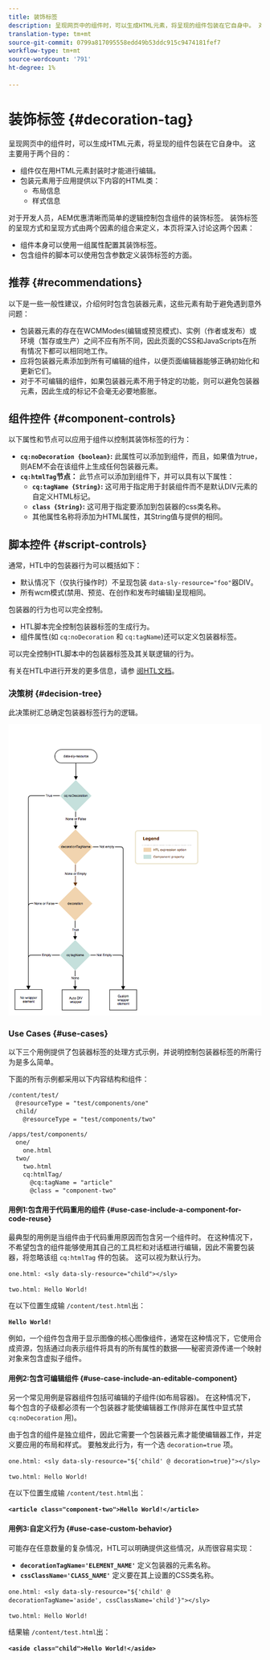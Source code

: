 ```yaml
---
title: 装饰标签
description: 呈现网页中的组件时，可以生成HTML元素，将呈现的组件包装在它自身中。 对于开发人员，AEM优惠清晰而简单的逻辑控制包含组件的装饰标签。
translation-type: tm+mt
source-git-commit: 0799a817095558edd49b53ddc915c9474181fef7
workflow-type: tm+mt
source-wordcount: '791'
ht-degree: 1%

---
```



# 装饰标签 {#decoration-tag}

呈现网页中的组件时，可以生成HTML元素，将呈现的组件包装在它自身中。 这主要用于两个目的：

* 组件仅在用HTML元素封装时才能进行编辑。
* 包装元素用于应用提供以下内容的HTML类：
   * 布局信息
   * 样式信息

对于开发人员，AEM优惠清晰而简单的逻辑控制包含组件的装饰标签。 装饰标签的呈现方式和呈现方式由两个因素的组合来定义，本页将深入讨论这两个因素：

* 组件本身可以使用一组属性配置其装饰标签。
* 包含组件的脚本可以使用包含参数定义装饰标签的方面。

## 推荐 {#recommendations}

以下是一些一般性建议，介绍何时包含包装器元素，这些元素有助于避免遇到意外问题：

* 包装器元素的存在在WCMModes(编辑或预览模式)、实例（作者或发布）或环境（暂存或生产）之间不应有所不同，因此页面的CSS和JavaScripts在所有情况下都可以相同地工作。
* 应将包装器元素添加到所有可编辑的组件，以便页面编辑器能够正确初始化和更新它们。
* 对于不可编辑的组件，如果包装器元素不用于特定的功能，则可以避免包装器元素，因此生成的标记不会毫无必要地膨胀。

## 组件控件 {#component-controls}

以下属性和节点可以应用于组件以控制其装饰标签的行为：

* **`cq:noDecoration {boolean}`:** 此属性可以添加到组件，而且，如果值为true，则AEM不会在该组件上生成任何包装器元素。
* **`cq:htmlTag`节点：** 此节点可以添加到组件下，并可以具有以下属性：
   * **`cq:tagName {String}`:** 这可用于指定用于封装组件而不是默认DIV元素的自定义HTML标记。
   * **`class {String}`:** 这可用于指定要添加到包装器的css类名称。
   * 其他属性名称将添加为HTML属性，其String值与提供的相同。

## 脚本控件 {#script-controls}

通常，HTL中的包装器行为可以概括如下：

* 默认情况下（仅执行操作时）不呈现包装 `data-sly-resource="foo"`器DIV。
* 所有wcm模式(禁用、预览、在创作和发布时编辑)呈现相同。

包装器的行为也可以完全控制。

* HTL脚本完全控制包装器标签的生成行为。
* 组件属性(如 `cq:noDecoration` 和 `cq:tagName`)还可以定义包装器标签。

可以完全控制HTL脚本中的包装器标签及其关联逻辑的行为。

有关在HTL中进行开发的更多信息，请参 [阅HTL文档](https://docs.adobe.com/content/help/zh-Hans/experience-manager-htl/using/overview.html)。

### 决策树 {#decision-tree}

此决策树汇总确定包装器标签行为的逻辑。

![决策树](assets/decoration-tag-decision-tree.png)

### Use Cases {#use-cases}

以下三个用例提供了包装器标签的处理方式示例，并说明控制包装器标签的所需行为是多么简单。

下面的所有示例都采用以下内容结构和组件：

```
/content/test/
  @resourceType = "test/components/one"
  child/
    @resourceType = "test/components/two"
```

```
/apps/test/components/
  one/
    one.html
  two/
    two.html
    cq:htmlTag/
      @cq:tagName = "article"
      @class = "component-two"
```

#### 用例1:包含用于代码重用的组件 {#use-case-include-a-component-for-code-reuse}

最典型的用例是当组件由于代码重用原因而包含另一个组件时。 在这种情况下，不希望包含的组件能够使用其自己的工具栏和对话框进行编辑，因此不需要包装器，将忽略该组 `cq:htmlTag` 件的包装。 这可以视为默认行为。

`one.html: <sly data-sly-resource="child"></sly>`

`two.html: Hello World!`

在以下位置生成输 `/content/test.html`出：

**`Hello World!`**

例如，一个组件包含用于显示图像的核心图像组件，通常在这种情况下，它使用合成资源，包括通过向表示组件将具有的所有属性的数据——秘密资源传递一个映射对象来包含虚拟子组件。

#### 用例2:包含可编辑组件 {#use-case-include-an-editable-component}

另一个常见用例是容器组件包括可编辑的子组件(如布局容器)。 在这种情况下，每个包含的子级都必须有一个包装器才能使编辑器工作(除非在属性中显式禁 `cq:noDecoration` 用)。

由于包含的组件是独立组件，因此它需要一个包装器元素才能使编辑器工作，并定义要应用的布局和样式。 要触发此行为，有一个选 `decoration=true` 项。

`one.html: <sly data-sly-resource="${'child' @ decoration=true}"></sly>`

`two.html: Hello World!`

在以下位置生成输 `/content/test.html`出：

**`<article class="component-two">Hello World!</article>`**

#### 用例3:自定义行为 {#use-case-custom-behavior}

可能存在任意数量的复杂情况，HTL可以明确提供这些情况，从而很容易实现：

* **`decorationTagName='ELEMENT_NAME'`** 定义包装器的元素名称。
* **`cssClassName='CLASS_NAME'`** 定义要在其上设置的CSS类名称。

`one.html: <sly data-sly-resource="${'child' @ decorationTagName='aside', cssClassName='child'}"></sly>`

`two.html: Hello World!`

结果输 `/content/test.html`出：

**`<aside class="child">Hello World!</aside>`**
